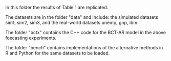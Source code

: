 In this folder the results of Table 1 are replicated.

The datasets are in the folder "data" and include: the simulated datasets sim1, sim2, sim3, and the real-world datasets unemp, gnp, ibm.

The folder "bctx" contains the C++ code for the BCT-AR model in the above foecasting experiments.

The folder "bench" contains implementations of the alternative methods in R and Python for the same datasets to be loaded. 
